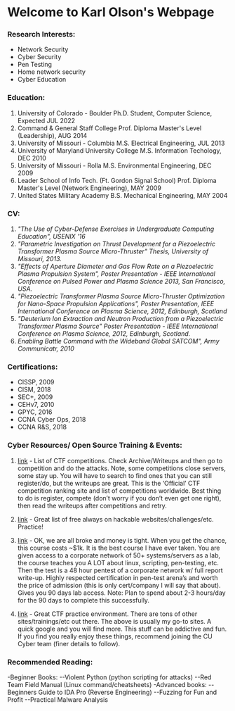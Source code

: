 # Welcome to Karl Olson's Webpage

### Research Interests:
- Network Security
- Cyber Security
- Pen Testing
- Home network security
- Cyber Education

### Education:

1. University of Colorado - Boulder
   Ph.D. Student, Computer Science, Expected JUL 2022
2. Command & General Staff College
   Prof. Diploma Master's Level (Leadership), AUG 2014
3. University of Missouri - Columbia
   M.S. Electrical Engineering, JUL 2013
4. University of Maryland University College
   M.S. Information Techology, DEC 2010
5. University of Missouri - Rolla
   M.S. Environmental Engineering, DEC 2009
6. Leader School of Info Tech. (Ft. Gordon Signal School)
   Prof. Diploma Master's Level (Network Engineering), MAY 2009
7. United States Military Academy
   B.S. Mechanical Engineering, MAY 2004

### CV:

1. _"The Use of Cyber-Defense Exercises in Undergraduate Computing Education", USENIX '16_
2. _"Parametric Investigation on Thrust Development for a Piezoelectric Transformer Plasma Source Micro-Thruster" Thesis, University of Missouri, 2013._
3. _"Effects of Aperture Diameter and Gas Flow Rate on a Piezoelectric Plasma Propulsion System", Poster Presentation - IEEE International Conference on Pulsed Power and Plasma Science 2013, San Francisco, USA._
4. _"Piezoelectric Transformer Plasma Source Micro-Thruster Optimization for Nano-Space Propulsion Applications", Poster Presentation, IEEE International Conference on Plasma Science, 2012, Edinburgh, Scotland_
5. _"Deuterium Ion Extraction and Neutron Production from a Piezoelectric Transformer Plasma Source" Poster Presentation - IEEE International Conference on Plasma Science, 2012, Edinburgh, Scotland._
6. _Enabling Battle Command with the Wideband Global SATCOM", Army Communicatr, 2010_

### Certifications:

- CISSP, 2009
- CISM, 2018
- SEC+, 2009
- CEHv7, 2010
- GPYC, 2016
- CCNA Cyber Ops, 2018
- CCNA R&S, 2018

### Cyber Resources/ Open Source Training & Events:

1. [link](https://ctftime.org/) - List of CTF competitions. Check Archive/Writeups and then go to competition and do the attacks. Note, some competitions close servers, some stay up. You will have to search to find ones that you can still register/do, but the writeups are great. This is the ‘Official’ CTF competition ranking site and list of competitions worldwide. Best thing to do is register, compete (don’t worry if you don’t even get one right), then read the writeups after competitions and retry. 

2. [link](https://www.captf.com/practice-ctf/) - Great list of free always on hackable websites/challenges/etc. Practice!

3. [link](https://www.offensive-security.com/) - OK, we are all broke and money is tight. When you get the chance, this course costs ~$1k. It is the best course I have ever taken. You are given access to a corporate network of 50+ systems/servers as a lab, the course teaches you A LOT about linux, scripting, pen-testing, etc. Then the test is a 48 hour pentest of a corporate network w/ full report write-up. Highly respected certification in pen-test arena’s and worth the price of admission (this is only cert/company I will say that about). Gives you 90 days lab access. Note: Plan to spend about 2-3 hours/day for the 90 days to complete this successfully.

4. [link](https://365.csaw.io/register) - Great CTF practice environment.
There are tons of other sites/trainings/etc out there. The above is usually my go-to sites. A quick google and you will find more. This stuff can be addictive and fun. If you find you really enjoy these things, recommend joining the CU Cyber team (finer details to follow).

### Recommended Reading:

-Beginner Books:
--Violent Python (python scripting for attacks)
--Red Team Field Manual (Linux command/cheatsheets)
-Advanced books:
--Beginners Guide to IDA Pro (Reverse Engineering)
--Fuzzing for Fun and Profit
--Practical Malware Analysis



